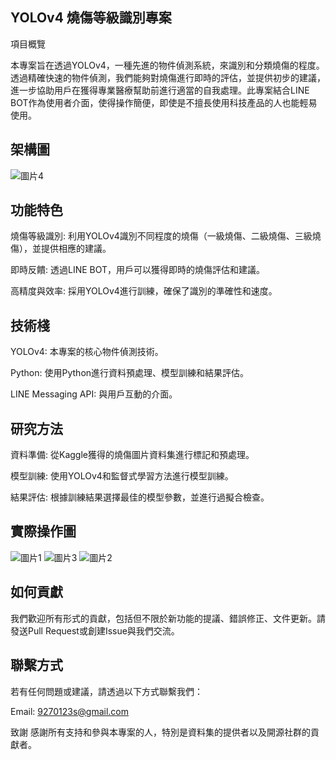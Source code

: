 
## YOLOv4 燒傷等級識別專案

項目概覽

本專案旨在透過YOLOv4，一種先進的物件偵測系統，來識別和分類燒傷的程度。透過精確快速的物件偵測，我們能夠對燒傷進行即時的評估，並提供初步的建議，進一步協助用戶在獲得專業醫療幫助前進行適當的自我處理。此專案結合LINE BOT作為使用者介面，使得操作簡便，即使是不擅長使用科技產品的人也能輕易使用。

## 架構圖
![圖片4](https://github.com/9270123a/Yolo-BurnRoll/assets/157206678/cb54791a-b74c-4cf0-9d4f-dc528579b273)


## 功能特色

燒傷等級識別: 利用YOLOv4識別不同程度的燒傷（一級燒傷、二級燒傷、三級燒傷），並提供相應的建議。

即時反饋: 透過LINE BOT，用戶可以獲得即時的燒傷評估和建議。

高精度與效率: 採用YOLOv4進行訓練，確保了識別的準確性和速度。

## 技術棧

YOLOv4: 本專案的核心物件偵測技術。

Python: 使用Python進行資料預處理、模型訓練和結果評估。

LINE Messaging API: 與用戶互動的介面。

## 研究方法

資料準備: 從Kaggle獲得的燒傷圖片資料集進行標記和預處理。

模型訓練: 使用YOLOv4和監督式學習方法進行模型訓練。

結果評估: 根據訓練結果選擇最佳的模型參數，並進行過擬合檢查。

## 實際操作圖
![圖片1](https://github.com/9270123a/Yolo-BurnRoll/assets/157206678/eea88b05-921c-412d-b65b-e2564704e55e)
![圖片3](https://github.com/9270123a/Yolo-BurnRoll/assets/157206678/b9bb2776-b4f3-4837-a27d-495cd288eaf9)
![圖片2](https://github.com/9270123a/Yolo-BurnRoll/assets/157206678/fedc8c8a-5d04-4d4c-9b0e-dd005959c19e)



## 如何貢獻
我們歡迎所有形式的貢獻，包括但不限於新功能的提議、錯誤修正、文件更新。請發送Pull Request或創建Issue與我們交流。

## 聯繫方式
若有任何問題或建議，請透過以下方式聯繫我們：

Email: 9270123s@gmail.com

致謝
感謝所有支持和參與本專案的人，特別是資料集的提供者以及開源社群的貢獻者。
